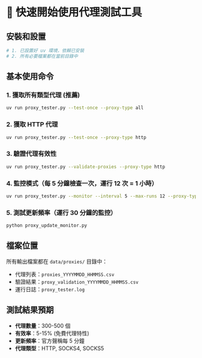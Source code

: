 # 🚀 快速開始使用代理測試工具

## 安裝和設置

```bash
# 1. 已設置好 uv 環境，依賴已安裝
# 2. 所有必要檔案都在當前目錄中
```

## 基本使用命令

### 1. 獲取所有類型代理 (推薦)
```bash
uv run proxy_tester.py --test-once --proxy-type all
```

### 2. 獲取 HTTP 代理
```bash
uv run proxy_tester.py --test-once --proxy-type http
```

### 3. 驗證代理有效性
```bash
uv run proxy_tester.py --validate-proxies --proxy-type http
```

### 4. 監控模式（每 5 分鐘檢查一次，運行 12 次 = 1 小時）
```bash
uv run proxy_tester.py --monitor --interval 5 --max-runs 12 --proxy-type http
```

### 5. 測試更新頻率（運行 30 分鐘的監控）
```bash
python proxy_update_monitor.py
```

## 檔案位置

所有輸出檔案都在 `data/proxies/` 目錄中：
- 代理列表：`proxies_YYYYMMDD_HHMMSS.csv`
- 驗證結果：`proxy_validation_YYYYMMDD_HHMMSS.csv`
- 運行日誌：`proxy_tester.log`

## 測試結果預期

- **代理數量**：300-500 個
- **有效率**：5-15% (免費代理特性)
- **更新頻率**：官方聲稱每 5 分鐘
- **代理類型**：HTTP, SOCKS4, SOCKS5